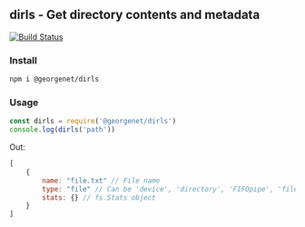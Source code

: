 ## dirls - Get directory contents and metadata
[![Build Status](https://travis-ci.com/gbougakov/dirls.svg?branch=master)](https://travis-ci.com/gbougakov/jebase)
### Install
```bash
npm i @georgenet/dirls
```

### Usage
```js
const dirls = require('@georgenet/dirls')
console.log(dirls('path'))
```
Out:
```js
[
	{
		name: "file.txt" // File name
		type: "file" // Can be 'device', 'directory', 'FIFOpipe', 'file', 'socket', 'symlink' or 'unknown'
		stats: {} // fs.Stats object
	}
]
```
